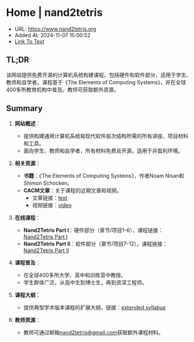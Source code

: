 # Home | nand2tetris
- URL: https://www.nand2tetris.org
- Added At: 2024-11-07 15:00:52
- [Link To Text](2024-11-07-home-nand2tetris_raw.md)

## TL;DR
该网站提供免费开源的计算机系统构建课程，包括硬件和软件部分，适用于学生、教师和自学者。课程基于《The Elements of Computing Systems》，并在全球400多所教育机构中普及。教师可获取额外资源。

## Summary
1. **网站概述**：
   - 提供构建通用计算机系统和现代软件层次结构所需的所有讲座、项目材料和工具。
   - 面向学生、教师和自学者，所有材料免费且开源，适用于非盈利环境。

2. **相关资源**：
   - **书籍**：《The Elements of Computing Systems》，作者Noam Nisan和Shimon Schocken。
   - **CACM文章**：关于课程的近期文章和视频。
     - 文章链接：[text](https://dl.acm.org/doi/10.1145/3626513)
     - 视频链接：[video](https://www.youtube.com/watch?v=qAF4kkUFU9I)

3. **在线课程**：
   - **Nand2Tetris Part I**：硬件部分（章节/项目1-6），课程链接：[Nand2Tetris Part I](https://www.coursera.org/learn/build-a-computer)
   - **Nand2Tetris Part II**：软件部分（章节/项目7-12），课程链接：[Nand2Tetris Part II](https://www.coursera.org/learn/nand2tetris2)

4. **课程普及**：
   - 在全球400多所大学、高中和训练营中教授。
   - 学生群体广泛，从高中生到博士生，再到资深工程师。

5. **课程大纲**：
   - 提供典型学术版本课程的扩展大纲，链接：[extended syllabus](https://drive.google.com/file/d/1EWCOVIcg0-dX0XtL3KwNyra6jzMogXLL/view?usp=sharing)

6. **教师资源**：
   - 教师可通过邮箱[nand2tetris@gmail.com](mailto:nand2tetris@gmail.com)获取额外课程材料。
